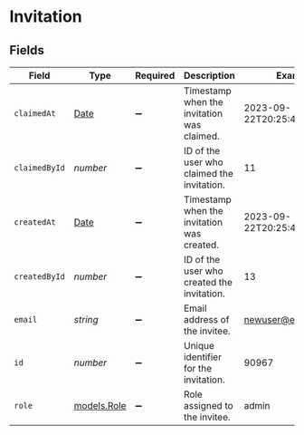 # Invitation


## Fields

| Field                                                                                         | Type                                                                                          | Required                                                                                      | Description                                                                                   | Example                                                                                       |
| --------------------------------------------------------------------------------------------- | --------------------------------------------------------------------------------------------- | --------------------------------------------------------------------------------------------- | --------------------------------------------------------------------------------------------- | --------------------------------------------------------------------------------------------- |
| `claimedAt`                                                                                   | [Date](https://developer.mozilla.org/en-US/docs/Web/JavaScript/Reference/Global_Objects/Date) | :heavy_minus_sign:                                                                            | Timestamp when the invitation was claimed.                                                    | 2023-09-22T20:25:45.185Z                                                                      |
| `claimedById`                                                                                 | *number*                                                                                      | :heavy_minus_sign:                                                                            | ID of the user who claimed the invitation.                                                    | 11                                                                                            |
| `createdAt`                                                                                   | [Date](https://developer.mozilla.org/en-US/docs/Web/JavaScript/Reference/Global_Objects/Date) | :heavy_minus_sign:                                                                            | Timestamp when the invitation was created.                                                    | 2023-09-22T20:25:45.185Z                                                                      |
| `createdById`                                                                                 | *number*                                                                                      | :heavy_minus_sign:                                                                            | ID of the user who created the invitation.                                                    | 13                                                                                            |
| `email`                                                                                       | *string*                                                                                      | :heavy_minus_sign:                                                                            | Email address of the invitee.                                                                 | newuser@example.com                                                                           |
| `id`                                                                                          | *number*                                                                                      | :heavy_minus_sign:                                                                            | Unique identifier for the invitation.                                                         | 90967                                                                                         |
| `role`                                                                                        | [models.Role](../models/role.md)                                                              | :heavy_minus_sign:                                                                            | Role assigned to the invitee.                                                                 | admin                                                                                         |